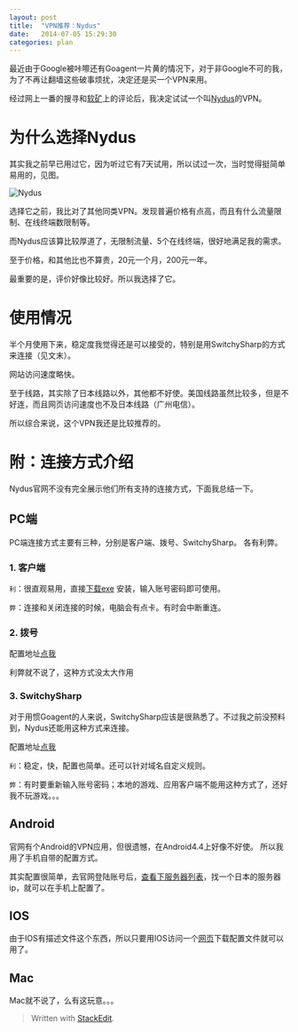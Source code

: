 ```yaml
---
layout: post
title:  "VPN推荐：Nydus"
date:   2014-07-05 15:29:30
categories: plan
---
```


最近由于Google被咔嚓还有Goagent一片黄的情况下，对于非Google不可的我，为了不再让翻墙这些破事烦扰，决定还是买一个VPN来用。

经过网上一番的搜寻和[软矿](https://www.x-berry.com/category/vpn/)上的评论后，我决定试试一个叫[Nydus](http://www.ny-dus.info/)的VPN。

<!--more-->

# 为什么选择Nydus
其实我之前早已用过它，因为听过它有7天试用，所以试过一次，当时觉得挺简单易用的，见图。

![Nydus][1]

选择它之前，我比对了其他同类VPN。发现普遍价格有点高，而且有什么流量限制、在线终端数限制等。

而Nydus应该算比较厚道了，无限制流量、5个在线终端，很好地满足我的需求。

至于价格，和其他比也不算贵，20元一个月，200元一年。

最重要的是，评价好像比较好。所以我选择了它。

# 使用情况
半个月使用下来，稳定度我觉得还是可以接受的，特别是用SwitchySharp的方式来连接（见文末）。

网站访问速度略快。

至于线路，其实除了日本线路以外，其他都不好使。美国线路虽然比较多，但是不好连，而且网页访问速度也不及日本线路（广州电信）。

所以综合来说，这个VPN我还是比较推荐的。

# 附：连接方式介绍
Nydus官网不没有完全展示他们所有支持的连接方式，下面我总结一下。

## PC端
PC端连接方式主要有三种，分别是客户端、拨号、SwitchySharp。
各有利弊。

### 1. 客户端
  `利`：很直观易用，直接[下载exe](http://www.ny-dus.info/download)  安装，输入账号密码即可使用。

  `弊`：连接和关闭连接的时候，电脑会有点卡。有时会中断重连。

### 2. 拨号
  配置地址[点我](http://forum.nydus.co/forum.php?mod=viewthread&tid=440&extra=page%3D1)

  利弊就不说了，这种方式没太大作用

### 3. SwitchySharp
  对于用惯Goagent的人来说，SwitchySharp应该是很熟悉了。不过我之前没预料到，Nydus还能用这种方式来连接。

  配置地址[点我](http://forum.nydus.co/forum.php?mod=viewthread&tid=2728&extra=page%3D1)

  `利`：稳定，快，配置也简单。还可以针对域名自定义规则。

  `弊`：有时要重新输入账号密码；本地的游戏、应用客户端不能用这种方式了，还好我不玩游戏。。。

## Android
官网有个Android的VPN应用，但很遗憾，在Android4.4上好像不好使。
所以我用了手机自带的配置方式。

其实配置很简单，去官网登陆账号后，[查看下服务器列表](http://www.ny-dus.info/serverlist)，找一个日本的服务器ip，就可以在手机上配置了。

## IOS
由于IOS有描述文件这个东西，所以只要用IOS访问一个[网页](http://www.ny-dus.info/iosconfig)下载配置文件就可以用了。

## Mac
Mac就不说了，么有这玩意。。。


> Written with [StackEdit](https://stackedit.io/).

  [1]: http://chuyik-github-io.qiniudn.com/nydus.png
  [2]: http://www.ny-dus.info/